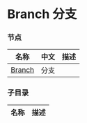 # Branch 分支



### 节点

| 名称 | 中文 | 描述 |
|--| -- |--|
| [Branch](./branch.md)  | 分支 |  |


### 子目录
| 名称 | 描述 |
|--|--|